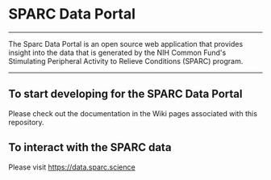# SPARC Data Portal

----

The Sparc Data Portal is an open source web application that provides insight into the data that is generated by the NIH Common Fund's Stimulating Peripheral Activity to Relieve Conditions (SPARC) program.

----

## To start developing for the SPARC Data Portal
Please check out the documentation in the Wiki pages associated with this repository. 

## To interact with the SPARC data 
Please visit https://data.sparc.science
